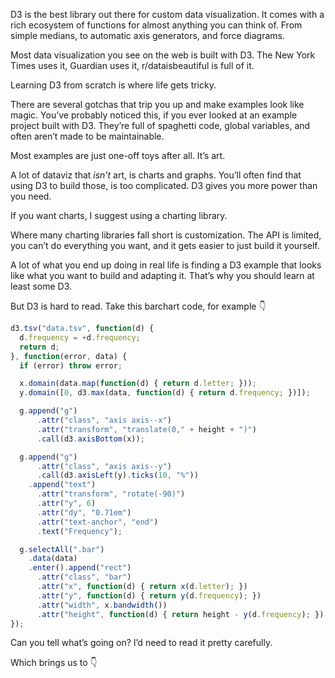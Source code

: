 
D3 is the best library out there for custom data visualization. It comes
with a rich ecosystem of functions for almost anything you can think of.
From simple medians, to automatic axis generators, and force diagrams.

Most data visualization you see on the web is built with D3. The New
York Times uses it, Guardian uses it, r/dataisbeautiful is full of it.

Learning D3 from scratch is where life gets tricky.

There are several gotchas that trip you up and make examples look like
magic. You’ve probably noticed this, if you ever looked at an example
project built with D3. They’re full of spaghetti code, global variables,
and often aren’t made to be maintainable.

Most examples are just one-off toys after all. It’s art.

A lot of dataviz that *isn’t* art, is charts and graphs. You’ll often
find that using D3 to build those, is too complicated. D3 gives you more
power than you need.

If you want charts, I suggest using a charting library.

Where many charting libraries fall short is customization. The API is
limited, you can’t do everything you want, and it gets easier to just
build it yourself.

A lot of what you end up doing in real life is finding a D3 example that
looks like what you want to build and adapting it. That’s why you should
learn at least some D3.

But D3 is hard to read. Take this barchart code, for example 👇

``` javascript
d3.tsv("data.tsv", function(d) {
  d.frequency = +d.frequency;
  return d;
}, function(error, data) {
  if (error) throw error;

  x.domain(data.map(function(d) { return d.letter; }));
  y.domain([0, d3.max(data, function(d) { return d.frequency; })]);

  g.append("g")
      .attr("class", "axis axis--x")
      .attr("transform", "translate(0," + height + ")")
      .call(d3.axisBottom(x));

  g.append("g")
      .attr("class", "axis axis--y")
      .call(d3.axisLeft(y).ticks(10, "%"))
    .append("text")
      .attr("transform", "rotate(-90)")
      .attr("y", 6)
      .attr("dy", "0.71em")
      .attr("text-anchor", "end")
      .text("Frequency");

  g.selectAll(".bar")
    .data(data)
    .enter().append("rect")
      .attr("class", "bar")
      .attr("x", function(d) { return x(d.letter); })
      .attr("y", function(d) { return y(d.frequency); })
      .attr("width", x.bandwidth())
      .attr("height", function(d) { return height - y(d.frequency); });
});
```

Can you tell what’s going on? I’d need to read it pretty carefully.

Which brings us to 👇
